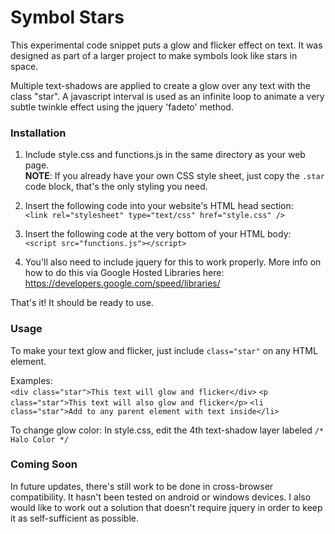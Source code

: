 Symbol Stars
============

This experimental code snippet puts a glow and flicker effect on text. It was designed as part of a larger project to make symbols look like stars in space.

Multiple text-shadows are applied to create a glow over any text with the class "star". A javascript interval is used as an infinite loop to animate a very subtle twinkle effect using the jquery 'fadeto' method.


### Installation

1. Include style.css and functions.js in the same directory as your web page.  
**NOTE**: If you already have your own CSS style sheet, just copy the ```.star``` code block, that's the only styling you need.

2. Insert the following code into your website's HTML head section:  
  ```<link rel="stylesheet" type="text/css" href="style.css" />```
  
3. Insert the following code at the very bottom of your HTML body:  
```<script src="functions.js"></script>```

3. You'll also need to include jquery for this to work properly. More info on how to do this via Google Hosted Libraries here: https://developers.google.com/speed/libraries/

That's it! It should be ready to use.

### Usage

To make your text glow and flicker, just include ```class="star"``` on any HTML element.

Examples:  
```<div class="star">This text will glow and flicker</div>```
```<p class="star">This text will also glow and flicker</p>```
```<li class="star">Add to any parent element with text inside</li>```

To change glow color: In style.css, edit the 4th text-shadow layer labeled ```/* Halo Color */```


### Coming Soon

In future updates, there's still work to be done in cross-browser compatibility. It hasn't been tested on android or windows devices. I also would like to work out a solution that doesn't require jquery in order to keep it as self-sufficient as possible.